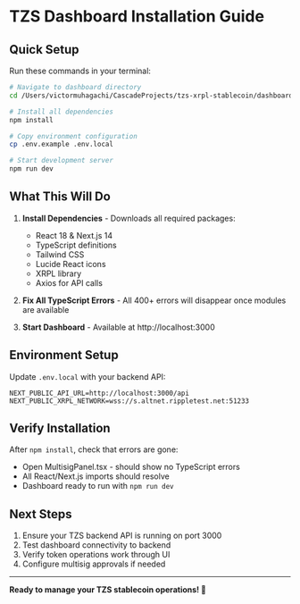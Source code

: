 # TZS Dashboard Installation Guide

## Quick Setup

Run these commands in your terminal:

```bash
# Navigate to dashboard directory
cd /Users/victormuhagachi/CascadeProjects/tzs-xrpl-stablecoin/dashboard

# Install all dependencies
npm install

# Copy environment configuration
cp .env.example .env.local

# Start development server
npm run dev
```

## What This Will Do

1. **Install Dependencies** - Downloads all required packages:
   - React 18 & Next.js 14
   - TypeScript definitions
   - Tailwind CSS
   - Lucide React icons
   - XRPL library
   - Axios for API calls

2. **Fix All TypeScript Errors** - All 400+ errors will disappear once modules are available

3. **Start Dashboard** - Available at http://localhost:3000

## Environment Setup

Update `.env.local` with your backend API:

```env
NEXT_PUBLIC_API_URL=http://localhost:3000/api
NEXT_PUBLIC_XRPL_NETWORK=wss://s.altnet.rippletest.net:51233
```

## Verify Installation

After `npm install`, check that errors are gone:
- Open MultisigPanel.tsx - should show no TypeScript errors
- All React/Next.js imports should resolve
- Dashboard ready to run with `npm run dev`

## Next Steps

1. Ensure your TZS backend API is running on port 3000
2. Test dashboard connectivity to backend
3. Verify token operations work through UI
4. Configure multisig approvals if needed

---

**Ready to manage your TZS stablecoin operations! 🚀**
